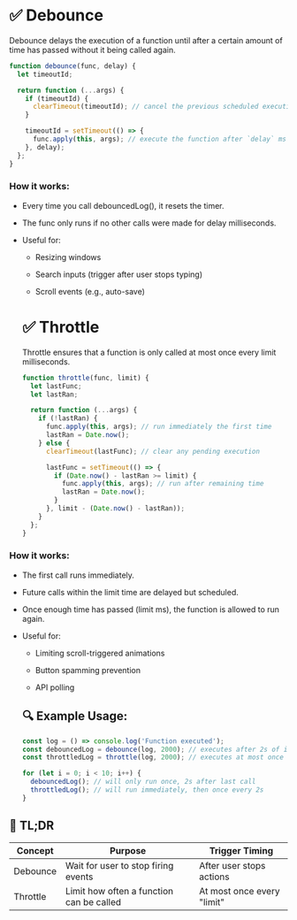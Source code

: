 # ✅ Debounce

Debounce delays the execution of a function until after a certain amount of time has passed without it being called again.

```js
function debounce(func, delay) {
  let timeoutId;

  return function (...args) {
    if (timeoutId) {
      clearTimeout(timeoutId); // cancel the previous scheduled execution
    }

    timeoutId = setTimeout(() => {
      func.apply(this, args); // execute the function after `delay` ms
    }, delay);
  };
}
```

### How it works:

- Every time you call debouncedLog(), it resets the timer.

- The func only runs if no other calls were made for delay milliseconds.

- Useful for:

  - Resizing windows

  - Search inputs (trigger after user stops typing)

  - Scroll events (e.g., auto-save)

  # ✅ Throttle

  Throttle ensures that a function is only called at most once every limit milliseconds.

  ```js
  function throttle(func, limit) {
    let lastFunc;
    let lastRan;

    return function (...args) {
      if (!lastRan) {
        func.apply(this, args); // run immediately the first time
        lastRan = Date.now();
      } else {
        clearTimeout(lastFunc); // clear any pending execution

        lastFunc = setTimeout(() => {
          if (Date.now() - lastRan >= limit) {
            func.apply(this, args); // run after remaining time
            lastRan = Date.now();
          }
        }, limit - (Date.now() - lastRan));
      }
    };
  }
  ```

### How it works:

- The first call runs immediately.

- Future calls within the limit time are delayed but scheduled.

- Once enough time has passed (limit ms), the function is allowed to run again.

- Useful for:

  - Limiting scroll-triggered animations

  - Button spamming prevention

  - API polling

  ## 🔍 Example Usage:

  ```js
  const log = () => console.log('Function executed');
  const debouncedLog = debounce(log, 2000); // executes after 2s of inactivity
  const throttledLog = throttle(log, 2000); // executes at most once every 2s

  for (let i = 0; i < 10; i++) {
    debouncedLog(); // will only run once, 2s after last call
    throttledLog(); // will run immediately, then once every 2s
  }
  ```

## 🧠 TL;DR

| Concept  | Purpose                                  | Trigger Timing             |
| -------- | ---------------------------------------- | -------------------------- |
| Debounce | Wait for user to stop firing events      | After user stops actions   |
| Throttle | Limit how often a function can be called | At most once every "limit" |
